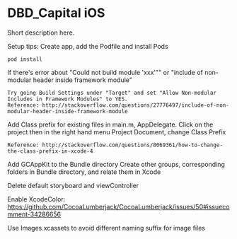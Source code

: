 # DBD_Capital iOS
Short description here.

Setup tips:
Create app, add the Podfile and install Pods

    pod install

If there's error about "Could not build module 'xxx'"" or "include of non-modular header inside framework module"

    Try going Build Settings under "Target" and set "Allow Non-modular Includes in Framework Modules" to YES.
    Reference: http://stackoverflow.com/questions/27776497/include-of-non-modular-header-inside-framework-module

Add Class prefix for existing files in main.m, AppDelegate. Click on the project then in the right hand menu Project Document, change Class Prefix

    Reference: http://stackoverflow.com/questions/8069361/how-to-change-the-class-prefix-in-xcode-4

Add GCAppKit to the Bundle directory
Create other groups, corresponding folders in Bundle directory, and relate them in Xcode

Delete default storyboard and viewController

Enable XcodeColor: https://github.com/CocoaLumberjack/CocoaLumberjack/issues/50#issuecomment-34286656






Use Images.xcassets to avoid different naming suffix for image files





